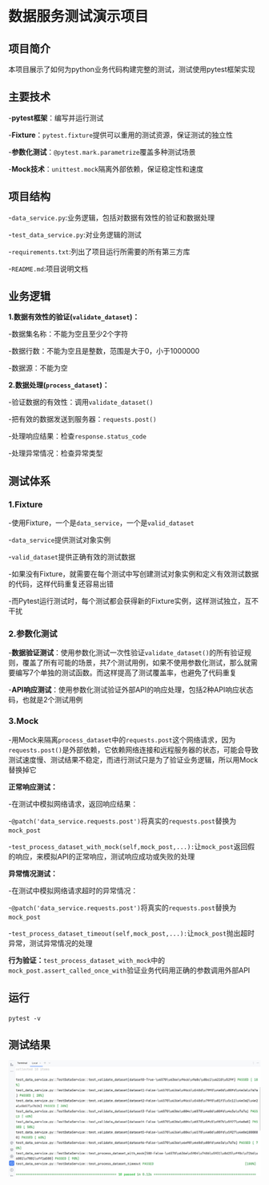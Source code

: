 # 数据服务测试演示项目

## 项目简介

本项目展示了如何为python业务代码构建完整的测试，测试使用pytest框架实现

## 主要技术

-**pytest框架**：编写并运行测试

-**Fixture**：`pytest.fixture`提供可以重用的测试资源，保证测试的独立性

-**参数化测试**：`@pytest.mark.parametrize`覆盖多种测试场景

-**Mock技术**：`unittest.mock`隔离外部依赖，保证稳定性和速度


## 项目结构

-`data_service.py`:业务逻辑，包括对数据有效性的验证和数据处理

-`test_data_service.py`:对业务逻辑的测试

-`requirements.txt`:列出了项目运行所需要的所有第三方库

-`README.md`:项目说明文档

## 业务逻辑

**1.数据有效性的验证(`validate_dataset`)：**

-数据集名称：不能为空且至少2个字符

-数据行数：不能为空且是整数，范围是大于0，小于1000000

-数据源：不能为空

**2.数据处理(`process_dataset`)：**

-验证数据的有效性：调用`validate_dataset()`

-把有效的数据发送到服务器：`requests.post()`

-处理响应结果：检查`response.status_code`

-处理异常情况：检查异常类型

## 测试体系

### 1.Fixture

-使用Fixture，一个是`data_service`，一个是`valid_dataset`

-`data_service`提供测试对象实例

-`valid_dataset`提供正确有效的测试数据

-如果没有Fixture，就需要在每个测试中写创建测试对象实例和定义有效测试数据的代码，这样代码重复还容易出错

-而Pytest运行测试时，每个测试都会获得新的Fixture实例，这样测试独立，互不干扰

### 2.参数化测试

-**数据验证测试**：使用参数化测试一次性验证`validate_dataset()`的所有验证规则，覆盖了所有可能的场景，共7个测试用例，如果不使用参数化测试，那么就需要编写7个单独的测试函数。而这样提高了测试覆盖率，也避免了代码重复

-**API响应测试**：使用参数化测试验证外部API的响应处理，包括2种API响应状态码，也就是2个测试用例

### 3.Mock

-用Mock来隔离`process_dataset`中的`requests.post`这个网络请求，因为`requests.post()`是外部依赖，它依赖网络连接和远程服务器的状态，可能会导致测试速度慢、测试结果不稳定，而进行测试只是为了验证业务逻辑，所以用Mock替换掉它

**正常响应测试：**

-在测试中模拟网络请求，返回响应结果：

-`@patch('data_service.requests.post')`将真实的`requests.post`替换为`mock_post` 

-`test_process_dataset_with_mock(self,mock_post,...):`让`mock_post`返回假的响应，来模拟API的正常响应，测试响应成功或失败的处理

**异常情况测试：**

-在测试中模拟网络请求超时的异常情况：

-`@patch('data_service.requests.post')`将真实的`requests.post`替换为`mock_post`

-`test_process_dataset_timeout(self,mock_post,...):`让`mock_post`抛出超时异常，测试异常情况的处理

**行为验证：**`test_process_dataset_with_mock`中的`mock_post.assert_called_once_with`验证业务代码用正确的参数调用外部API

## 运行

`pytest -v`

## 测试结果

![测试结果](result.png)

